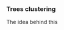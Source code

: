 ### Trees clustering

The idea behind this
<!--stackedit_data:
eyJoaXN0b3J5IjpbMTgyMjQ3MDA2Miw2MzE2MjA1MDhdfQ==
-->